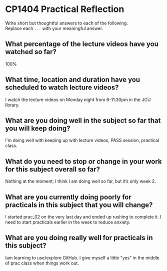 # CP1404 Practical Reflection

Write short but thoughtful answers to each of the following.  
Replace each `...` with your meaningful answer.

## What percentage of the lecture videos have you watched so far?

100%

## What time, location and duration have you scheduled to watch lecture videos?

I watch the lecture videos on Monday night from 6-11.30pm in the JCU library. 


## What are you doing well in the subject so far that you will keep doing?

I'm doing well with keeping up with lecture videos, PASS session, practical class. 


## What do you need to stop or change in your work for this subject overall so far?

Nothing at the moment; I think I am doing well so far, but it’s only week 2.


## What are you currently doing poorly for practicals in this subject that you will change?

I started prac_02 on the very last day and ended up rushing to complete it. 
I need to start practicals earlier in the week to reduce anxiety.

## What are you doing really well for practicals in this subject?

Iam learning to use/explore GitHub. I give myself a little "yes" in the middle of prac class when things work out.

